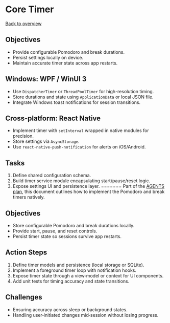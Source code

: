 # Core Timer

[Back to overview](../AGENTS.md)

## Objectives
- Provide configurable Pomodoro and break durations.
- Persist settings locally on device.
- Maintain accurate timer state across app restarts.

## Windows: WPF / WinUI 3
- Use `DispatcherTimer` or `ThreadPoolTimer` for high-resolution timing.
- Store durations and state using `ApplicationData` or local JSON file.
- Integrate Windows toast notifications for session transitions.

## Cross-platform: React Native
- Implement timer with `setInterval` wrapped in native modules for precision.
- Store settings via `AsyncStorage`.
- Use `react-native-push-notification` for alerts on iOS/Android.

## Tasks
1. Define shared configuration schema.
2. Build timer service module encapsulating start/pause/reset logic.
3. Expose settings UI and persistence layer.
=======
Part of the [AGENTS plan](../AGENTS.md), this document outlines how to implement the Pomodoro and break timers natively.

## Objectives
- Store configurable Pomodoro and break durations locally.
- Provide start, pause, and reset controls.
- Persist timer state so sessions survive app restarts.

## Action Steps
1. Define timer models and persistence (local storage or SQLite).
2. Implement a foreground timer loop with notification hooks.
3. Expose timer state through a view‑model or context for UI components.
4. Add unit tests for timing accuracy and state transitions.

## Challenges
- Ensuring accuracy across sleep or background states.
- Handling user‑initiated changes mid‑session without losing progress.